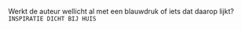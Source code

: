 Werkt de auteur wellicht al met een blauwdruk of iets dat daarop lijkt?
<br>`INSPIRATIE DICHT BIJ HUIS`